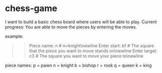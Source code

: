 # chess-game
I want to build a basic chess board where users will be able to play. 
Current progress: You are able to move the pieces by entering the moves.

example: 
>> Piece name: n # n=knight\newline
>> Enter start: b1 # The square that the piece you want to move stands on\newline
>> Enter target: c3 # The square you want to move your piece to\newline

piece names:
p = pawn
n = knight
b = bishop
r = rook
q = queen
k = king

